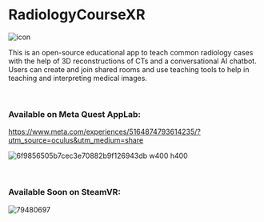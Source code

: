 # RadiologyCourseXR
![icon](https://github.com/yusufalibrahim1994/RadiologyCourseXR/assets/57629778/2f15fb46-bed8-4944-ab4f-490268e5a8cd)

This is an open-source educational app to teach common radiology cases with the help of 3D reconstructions of CTs and a conversational AI chatbot. Users can create and join shared rooms and use teaching tools to help in teaching and interpreting medical images.

<br /> 

### Available on Meta Quest AppLab:<br /> 
https://www.meta.com/experiences/5164874793614235/?utm_source=oculus&utm_medium=share

![6f9856505b7cec3e70882b9f126943db w400 h400](https://github.com/yusufalibrahim1994/RadiologyCourseXR/assets/57629778/238517f7-c1e6-4832-bbfc-eb0f5bd5625e)


<br /> 

### Available Soon on SteamVR:

![79480697](https://github.com/yusufalibrahim1994/RadiologyCourseXR/assets/57629778/1cf0458e-15d7-436e-9436-f5ef60a8ff80)
